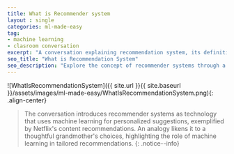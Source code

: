 ```yaml
---
title: What is Recommender system
layout : single
categories: ml-made-easy
tag:
- machine learning
- clasroom conversation
excerpt: "A conversation explaining recommendation system, its definition, examples, and a relatable analogy for better understanding."
seo_title: "What is Recommendation System"
seo_description: "Explore the concept of recommender systems through a student-teacher dialogue. Learn how these systems use machine learning to suggest items based on user preferences, and discover their real-world impact, including a popular example from Netflix. The conversation uses a relatable analogy to explain the idea simply. Dive into this engaging exchange on the power of recommendation technology."
---
```


![WhatIsRecommendationSystem]({{ site.url }}{{ site.baseurl }}/assets/images/ml-made-easy/WhatIsRecommendationSystem.png){: .align-center}


> The conversation introduces recommender systems as technology that uses machine learning for personalized suggestions, exemplified by Netflix's content recommendations. An analogy likens it to a thoughtful grandmother's choices, highlighting the role of machine learning in tailored recommendations.
{: .notice--info}